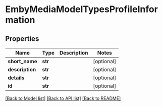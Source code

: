 # EmbyMediaModelTypesProfileInformation

## Properties
Name | Type | Description | Notes
------------ | ------------- | ------------- | -------------
**short_name** | **str** |  | [optional] 
**description** | **str** |  | [optional] 
**details** | **str** |  | [optional] 
**id** | **str** |  | [optional] 

[[Back to Model list]](../README.md#documentation-for-models) [[Back to API list]](../README.md#documentation-for-api-endpoints) [[Back to README]](../README.md)

